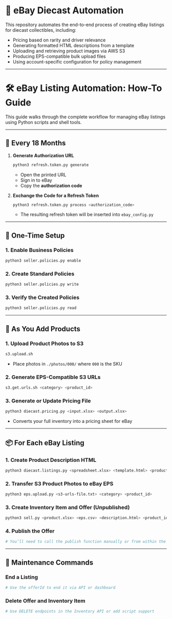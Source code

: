 # 🏁 eBay Diecast Automation

This repository automates the end-to-end process of creating eBay listings for diecast collectibles, including:

- Pricing based on rarity and driver relevance
- Generating formatted HTML descriptions from a template
- Uploading and retrieving product images via AWS S3
- Producing EPS-compatible bulk upload files
- Using account-specific configuration for policy management

---

# 🛠️ eBay Listing Automation: How-To Guide

This guide walks through the complete workflow for managing eBay listings using Python scripts and shell tools.

---

## 🔁 Every 18 Months

1. **Generate Authorization URL**
   ```bash
   python3 refresh.token.py generate
   ```
   - Open the printed URL
   - Sign in to eBay
   - Copy the **authorization code**

2. **Exchange the Code for a Refresh Token**
   ```bash
   python3 refresh.token.py process <authorization_code>
   ```
   - The resulting refresh token will be inserted into `ebay_config.py`

---

## 🧾 One-Time Setup

### 1. **Enable Business Policies**
```bash
python3 seller.policies.py enable
```

### 2. **Create Standard Policies**
```bash
python3 seller.policies.py write
```

### 3. **Verify the Created Policies**
```bash
python3 seller.policies.py read
```

---

## 📸 As You Add Products

### 1. **Upload Product Photos to S3**
```bash
s3.upload.sh
```
- Place photos in `./photos/000/` where `000` is the SKU

### 2. **Generate EPS-Compatible S3 URLs**
```bash
s3.get.urls.sh <category> <product_id>
```

### 3. **Generate or Update Pricing File**
```bash
python3 diecast.pricing.py <input.xlsx> <output.xlsx>
```
- Converts your full inventory into a pricing sheet for eBay

---

## 📦 For Each eBay Listing

### 1. **Create Product Description HTML**
```bash
python3 diecast.listings.py <spreadsheet.xlsx> <template.html> <product_id>
```

### 2. **Transfer S3 Product Photos to eBay EPS**
```bash
python3 eps.upload.py <s3-urls-file.txt> <category> <product_id>
```

### 3. **Create Inventory Item and Offer (Unpublished)**
```bash
python3 sell.py <product.xlsx> <eps.csv> <description.html> <product_id>
```

### 4. **Publish the Offer**
```bash
# You’ll need to call the publish function manually or from within the script
```

---

## 🧹 Maintenance Commands

### End a Listing
```bash
# Use the offerId to end it via API or dashboard
```

### Delete Offer and Inventory Item
```bash
# Use DELETE endpoints in the Inventory API or add script support
```

